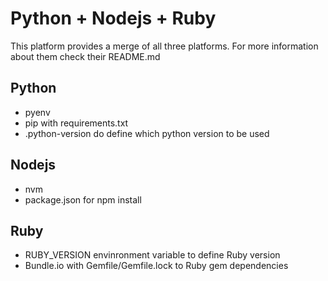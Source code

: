 # Python + Nodejs + Ruby

This platform provides a merge of all three platforms. For more information about them check their README.md

## Python
 - pyenv 
 - pip with requirements.txt
 - .python-version do define which python version to be used

## Nodejs
 - nvm
 - package.json for npm install

## Ruby
 - RUBY_VERSION envinronment variable to define Ruby version
 - Bundle.io with Gemfile/Gemfile.lock to Ruby gem dependencies
